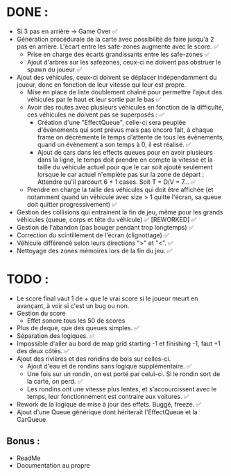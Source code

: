 # DONE :
- Si 3 pas en arrière -> Game Over ✅
- Génération procédurale de la carte avec possibilité de faire jusqu'à 2 pas en arrière. L'écart entre les safe-zones augmente avec le score. ✅
    - Prise en charge des écarts grandissants entre les safe-zones ✅
    - Ajout d'arbres sur les safezones, ceux-ci ne doivent pas obstruer le spawn du joueur ✅
- Ajout des véhicules, ceux-ci doivent se déplacer indépendamment du joueur, donc en fonction de leur vitesse qui leur est propre.
    - Mise en place de liste doublement chaîné pour permettre l'ajout des véhicules par le haut et leur sortie par le bas ✅
    - Avoir des routes avec plusieurs véhicules en fonction de la difficulté, ces véhicules ne doivent pas se superposés  : ✅
        - Création d'une "EffectQueue", celle-ci sera peuplée d'évènements qui sont prévus mais pas encore fait, à chaque frame on décrémente le temps d'attente de tous les évènements, quand un évènement a son temps à 0, il est réalisé. ✅
        - Ajout de cars dans les effects queues pour en avoir plusieurs dans la ligne, le temps doit prendre en compte la vitesse et la taille du véhicule actuel pour que le car soit ajouté seulement lorsque le car actuel n'empiète pas sur la zone de départ : Attendre qu'il parcourt 6 + 1 cases. Soit T = D/V = 7... ✅
    - Prendre en charge la taille des véhicules qui doit être affichée (et notamment quand un véhicule avec size > 1 quitte l'écran, sa queue doit quitter progressivement) ✅
- Gestion des collisions qui entrainent la fin de jeu, même pour les grands véhicules (queue, corps et tête du véhicule) ✅ [REWORKED] ✅
- Gestion de l'abandon (pas bouger pendant trop longtemps) ✅
- Correction du scintillement de l'écran (clignottage) ✅
- Véhicule différencé selon leurs directions ">" et "<". ✅
- Nettoyage des zones mémoires lors de la fin du jeu. ✅

# TODO :
- Le score final vaut 1 de + que le vrai score si le joueur meurt en avançant, à voir si c'est un bug ou non.
- Gestion du score
    - Effet sonore tous les 50 de scores 
- Plus de deque, que des queues simples. ✅
- Séparation des logiques. ✅
- Impossible d'aller au bord de map grid starting -1 et finishing -1, faut +1 des deux côtés. ✅
- Ajout des rivières et des rondins de bois sur celles-ci.
    - Ajout d'eau et de rondins sans logique supplémentaire. ✅
    - Une fois sur un rondin, on est porté par celui-ci. Si le rondin sort de la carte, on perd.  ✅
    - Les rondins ont une vitesse plus lentes, et s'accourcissent avec le temps, leur fonctionnement est contraire aux voitures. ✅
- Rework de la logique de mise à jour des effets. Buggé, freeze.  ✅
- Ajout d'une Queue générique dont hériterait l'EffectQueue et la CarQueue.

## Bonus :
- ReadMe
- Documentation au propre